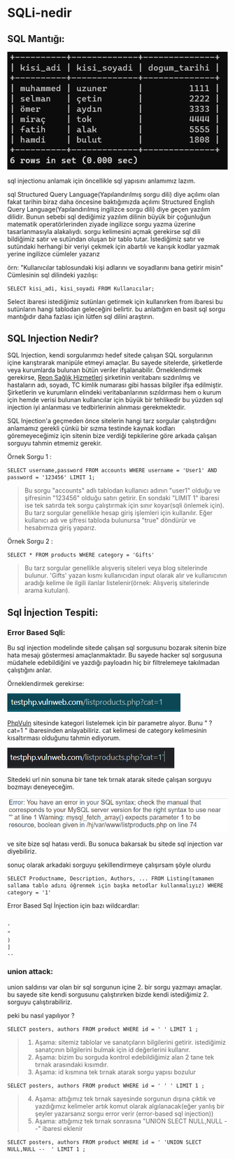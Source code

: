 # SQLi-nedir



## SQL Mantığı:

![basit tablo](/resimler/basit%20tablo.png)

sql injectionu anlamak için öncellikle sql yapısını anlamımız lazım.

sql Structured Query Language(Yapılandırılmış sorgu dili) diye açılımı olan fakat tarihin biraz daha öncesine baktığımızda açılımı Structured English Query Language(Yapılandırılmış ingilizce sorgu dili) diye geçen yazılım dilidir. Bunun sebebi sql dediğimiz yazılım dilinin büyük bir çoğunluğun matematik operatörlerinden ziyade ingilizce sorgu yazma üzerine tasarlanmasıyla alakalıydı. sorgu kelimesini açmak gerekirse sql dili bildiğimiz satır ve sutündan oluşan bir tablo tutar. İstediğimiz satır ve sutündaki herhangi bir veriyi çekmek için abartılı ve karışık kodlar yazmak yerine ingilizce cümleler yazarız

örn: "Kullanıcılar tablosundaki kişi adlarını ve soyadlarını bana getirir misin" Cümlesinin sql dilindeki yazılışı:
 ```
 SELECT kisi_adi, kisi_soyadi FROM Kullanıcılar;
 ```
Select ibaresi istediğimiz sutünları getirmek için kullanırken from ibaresi bu sutünların hangi tablodan geleceğini belirtir.
bu anlattığım en basit sql sorgu mantığıdır daha fazlası için lütfen sql dilini araştırın.


## SQL Injection Nedir?

SQL Injection, kendi sorgularımızı hedef sitede çalışan SQL sorgularının içine karıştırarak manipüle etmeyi amaçlar. Bu sayede sitelerde, şirketlerde veya kurumlarda bulunan bütün veriler ifşalanabilir. Örneklendirmek gerekirse, [Reon Sağlık Hizmetleri](https://www.kvkk.gov.tr/Icerik/7523/Kamuoyu-Duyurusu-Veri-Ihlali-Bildirimi-Reon-Saglik-Hizmetleri-Ins-Tur-San-ve-Tic-A-S-Ozel-Aktif-Hastanesi-) şirketinin veritabanı sızdırılmış ve hastaların adı, soyadı, TC kimlik numarası gibi hassas bilgiler ifşa edilmiştir. Şirketlerin ve kurumların elindeki veritabanlarının sızıldırması hem o kurum için hemde verisi bulunan kullancılar için büyük bir tehlikedir bu yüzden sql injection iyi anlanması ve tedbirlerinin alınması gerekmektedir.

SQL Injection'a geçmeden önce sitelerin hangi tarz sorgular çalıştırdığını anlamamız gerekli çünkü bir sızma testinde kaynak kodları göremeyeceğimiz için sitenin bize verdiği tepkilerine göre arkada çalışan sorguyu tahmin etmemiz gerekir. 

Örnek Sorgu 1 :
``` 
SELECT username,password FROM accounts WHERE username = 'User1' AND password = '123456' LIMIT 1;
```
 >Bu sorgu "accounts" adlı tablodan kullanıcı adının "user1" olduğu ve şifresinin "123456" olduğu satırı getirir. En sondaki "LIMIT 1" ibaresi ise tek satırda tek sorgu çalıştırmak için sınır koyar(sqli önlemek için). Bu tarz sorgular genellikle hesap giriş işlemleri için kullanılır. Eğer kullanıcı adı ve şifresi tabloda bulunursa "true" döndürür ve hesabımıza giriş yaparız.
 
Örnek Sorgu 2 :
``` 
SELECT * FROM products WHERE category = 'Gifts' 
```
>Bu tarz sorgular genellikle alışveriş siteleri veya blog sitelerinde bulunur. 'Gifts' yazan kısmı kullanıcıdan input olarak alır ve kullanıcının aradığı kelime ile ilgili ilanlar listelenir(örnek: Alışveriş sitelerinde arama kutuları).


## Sql İnjection Tespiti:

### Error Based Sqli:

Bu sql injection modelinde sitede çalışan sql sorgusunu bozarak sitenin bize hata mesajı göstermesi amaçlanmaktadır. Bu sayede hacker sql sorgusuna müdahele edebildiğini ve yazdığı payloadın hiç bir filtrelemeye takılmadan çalıştığını anlar.

Örneklendirmek gerekirse:

![error based](/resimler/phpvuln.png)

[PhpVuln](http://testphp.vulnweb.com/listproducts.php?cat=1) sitesinde kategori listelemek için bir parametre alıyor. Bunu " ?cat=1 " ibaresinden anlayabiliriz. cat kelimesi de category kelimesinin kısaltırması olduğunu tahmin ediyorum.

![tek_tirnak](/resimler/tek_tirnak.png)

Sitedeki url nin sonuna bir tane tek tırnak atarak sitede çalışan sorguyu bozmayı deneyeceğim.

![error based](/resimler/error_based.png)

ve site bize sql hatası verdi. Bu sonuca bakarsak bu sitede sql injection var diyebiliriz.

sonuç olarak arkadaki sorguyu şekillendirmeye çalışırsam şöyle olurdu

```
SELECT Productname, Description, Authors, ... FROM Listing(tamamen sallama tablo adını öğrenmek için başka metodlar kullanmalıyız) WHERE category = '1'
```

Error Based Sql İnjection için bazı wildcardlar:
``` 

'
"
)
]
--

```



### union attack:

union saldırısı var olan bir sql sorgunun içine 2. bir sorgu yazmayı amaçlar. bu sayede site kendi sorgusunu çalıştırırken bizde kendi istediğimiz 2. sorguyu çalıştırabiliriz. 


peki bu nasıl yapılıyor ?


``` 
SELECT posters, authors FROM product WHERE id = ' ' LIMIT 1 ;
```
>1. Aşama: sitemiz tablolar ve sanatçıların bilgilerini getirir. istediğimiz sanatçının bilgilerini bulmak için id değerlerini kullanır.
>2. Aşama: bizim bu sorguda kontrol edebildiğimiz alan 2 tane tek tırnak arasındaki kısımdır.
>3. Aşama: id kısmına tek tırnak atarak sorgu yapısı bozulur
```  
SELECT posters, authors FROM product WHERE id = ' ' ' LIMIT 1 ;
```
>4. Aşama: attığımız tek tırnak sayesinde sorgunun dışına çıktık ve yazdığımız kelimeler artık komut olarak algılanacak(eğer yanlış bir şeyler yazarsanız sorgu error verir (error-based sql injection))
>5. Aşama: attığımız tek tırnak sonrasına "UNION SLECT NULL,NULL --" ibaresi eklenir
``` 
SELECT posters, authors FROM product WHERE id = ' 'UNION SLECT NULL,NULL --  ' LIMIT 1 ;
```
>
